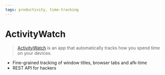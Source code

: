 ```yaml
---
tags: productivity, time-tracking
---
```

# ActivityWatch
 > [ActivityWatch](https://activitywatch.net) is an app that automatically tracks how you spend time on your devices.

* Fine-grained tracking of window titles, browser tabs and afk-time
* REST API for hackers